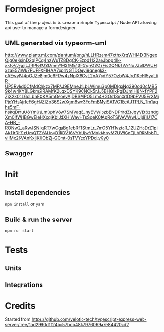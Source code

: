 # Formdesigner project

This goal of the project is to create a simple Typescript / Node API allowing api user to manage a formdesigner.

## UML generated via typeorm-uml

http://www.plantuml.com/plantuml/png/hLLHRzem47xthxXrqWHI4Dl3NgeqQig0eKsjnD2qIPCg4nzWuTZ8DgCK-Ezpd1122anJbpp4lk-xxtoVJygjiLJRPIe8USDmmYM2fME13PGqnG3OEFis0QNbTWrNuJZoIDWUHxzaE57IWk7FUFFXFIHAA7qprNGTDOgyi9qnegk3-cAEwyPJ4pOJZeBjm0c6Fl7w4zNplX8CvL2nA7pdY57OzbW4Jrd1KcHI5yaLtiR-UP5Rvhd0CfMdChkzx7MPAJ9EMneJfLbLWimuGp0MDIgxNg390odQcMB59k4w4KY8LGkm2iRAMfK2uqxDSYK9CNCk5rJJ5BHQIkPgIDJmiH8NxfYPF2ZjX2k0cL6cLbnEOKA5mGeoevAjDBSMPO5Lm4HGOs13m3rtD9bFVU5ErXMiPjoYHsAjrIeF6gHJZIZp36S2wXgm8wv3FoFmBMyiSA1VG1EeAJTPLN_Tm1aqhs5mF-hskqDmuU8Ym0sLm0phV8w7SMVaqE_nyEVWlbzbENDPrhdZtJqyVEt6zndgXm0ifWj1BGwEIeHXxqiKbIJdXHlWavHTsSoeK0fApRoTSlVAVWwLUjdi1U17CA-HB_-RONw2_aRwJSNIiqRT7wCgaBg1ebRfTStmLr_7mO5YH1vztoR_12UZHoDrZ1piAk11tRKSzUmQTZYAHnyB1RDV16VYbUjwYMqkbhnyM7UWlSnEjLhRRMbbFLviIMx26VAnKxljKUObZj-GCmt-0sTVYzoYPDd_vGy0

## Swagger

# Init

## Install dependencies

```npm install``` or ```yarn```


## Build & run the server

```npm run start```


# Tests

## Units

## Integrations


# Credits

Started from https://github.com/velotio-tech/typescript-express-web-server/tree/1ad2990d1f24bc57bcb4857976069a7e84420ad2
